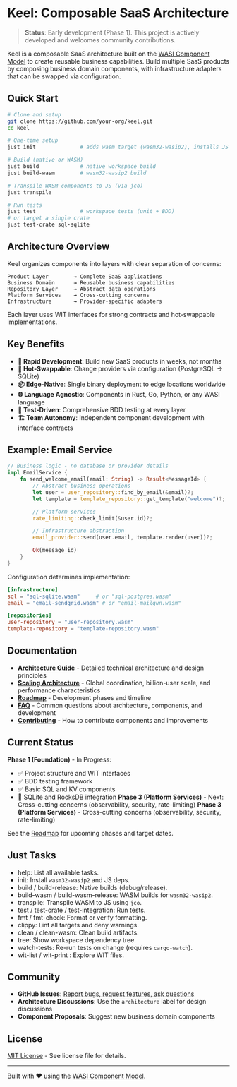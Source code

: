 # Keel: Composable SaaS Architecture

> **Status**: Early development (Phase 1). This project is actively developed and welcomes community contributions.

Keel is a composable SaaS architecture built on the [WASI Component Model](https://component-model.bytecodealliance.org/) to create reusable business capabilities. Build multiple SaaS products by composing business domain components, with infrastructure adapters that can be swapped via configuration.

## Quick Start

```bash
# Clone and setup
git clone https://github.com/your-org/keel.git
cd keel

# One-time setup
just init              # adds wasm target (wasm32-wasip2), installs JS deps

# Build (native or WASM)
just build             # native workspace build
just build-wasm        # wasm32-wasip2 build

# Transpile WASM components to JS (via jco)
just transpile

# Run tests
just test              # workspace tests (unit + BDD)
# or target a single crate
just test-crate sql-sqlite
```

## Architecture Overview

Keel organizes components into layers with clear separation of concerns:

```
Product Layer        → Complete SaaS applications
Business Domain      → Reusable business capabilities
Repository Layer     → Abstract data operations
Platform Services    → Cross-cutting concerns
Infrastructure       → Provider-specific adapters
```

Each layer uses WIT interfaces for strong contracts and hot-swappable implementations.

## Key Benefits

- **🚀 Rapid Development**: Build new SaaS products in weeks, not months
- **🔄 Hot-Swappable**: Change providers via configuration (PostgreSQL → SQLite)
- **📦 Edge-Native**: Single binary deployment to edge locations worldwide
- **🌐 Language Agnostic**: Components in Rust, Go, Python, or any WASI language
- **🧪 Test-Driven**: Comprehensive BDD testing at every layer
- **🏗️ Team Autonomy**: Independent component development with interface contracts

## Example: Email Service

```rust
// Business logic - no database or provider details
impl EmailService {
    fn send_welcome_email(email: String) -> Result<MessageId> {
        // Abstract business operations
        let user = user_repository::find_by_email(&email)?;
        let template = template_repository::get_template("welcome")?;

        // Platform services
        rate_limiting::check_limit(&user.id)?;

        // Infrastructure abstraction
        email_provider::send(user.email, template.render(user))?;

        Ok(message_id)
    }
}
```

Configuration determines implementation:
```toml
[infrastructure]
sql = "sql-sqlite.wasm"     # or "sql-postgres.wasm"
email = "email-sendgrid.wasm" # or "email-mailgun.wasm"

[repositories]
user-repository = "user-repository.wasm"
template-repository = "template-repository.wasm"
```

## Documentation

- **[Architecture Guide](ARCHITECTURE.md)** - Detailed technical architecture and design principles
- **[Scaling Architecture](SCALING.md)** - Global coordination, billion-user scale, and performance characteristics
- **[Roadmap](ROADMAP.md)** - Development phases and timeline
- **[FAQ](FAQ.md)** - Common questions about architecture, components, and development
- **[Contributing](CONTRIBUTING.md)** - How to contribute components and improvements

## Current Status

**Phase 1 (Foundation)** - In Progress:
- ✅ Project structure and WIT interfaces
- ✅ BDD testing framework
- ✅ Basic SQL and KV components
- 🚧 SQLite and RocksDB integration
**Phase 3 (Platform Services)** - Next: Cross-cutting concerns (observability, security, rate-limiting)
**Phase 3 (Platform Services)** - Cross-cutting concerns (observability, security, rate-limiting)

See the [Roadmap](ROADMAP.md) for upcoming phases and target dates.

## Just Tasks

- help: List all available tasks.
- init: Install `wasm32-wasip2` and JS deps.
- build / build-release: Native builds (debug/release).
- build-wasm / build-wasm-release: WASM builds for `wasm32-wasip2`.
- transpile: Transpile WASM to JS using `jco`.
- test / test-crate <name> / test-integration: Run tests.
- fmt / fmt-check: Format or verify formatting.
- clippy: Lint all targets and deny warnings.
- clean / clean-wasm: Clean build artifacts.
- tree: Show workspace dependency tree.
- watch-tests: Re-run tests on change (requires `cargo-watch`).
- wit-list / wit-print <name>: Explore WIT files.

## Community

- **GitHub Issues**: [Report bugs, request features, ask questions](https://github.com/your-org/keel/issues)
- **Architecture Discussions**: Use the `architecture` label for design discussions
- **Component Proposals**: Suggest new business domain components

## License

[MIT License](./LICENSE) - See license file for details.

---

Built with ❤️ using the [WASI Component Model](https://component-model.bytecodealliance.org/).
